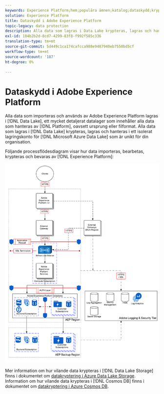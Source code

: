```yaml
---
keywords: Experience Platform;hem;populära ämnen;katalog;dataskydd;krypteringsdatasjön
solution: Experience Platform
title: Dataskydd i Adobe Experience Platform
topic-legacy: data protection
description: Alla data som lagras i Data Lake krypteras, lagras och hanteras i ett isolerat Microsoft Azure Data Lake Storage-konto som är unikt för din organisation. Följande processflödesdiagram visar hur data importeras, bearbetas, krypteras och bevaras av Experience Platform.
exl-id: 184b2b2d-8cd7-4299-83f8-f992f585c336
translation-type: tm+mt
source-git-commit: 5d449c1ca174cafcca988e9487940eb7550bd5cf
workflow-type: tm+mt
source-wordcount: '187'
ht-degree: 0%

---
```


# Dataskydd i Adobe Experience Platform

Alla data som importeras och används av Adobe Experience Platform lagras i [!DNL Data Lake], ett mycket detaljerat datalager som innehåller alla data som hanteras av [!DNL Platform], oavsett ursprung eller filformat. Alla data som lagras i [!DNL Data Lake] krypteras, lagras och hanteras i ett isolerat lagringskonto för [!DNL Microsoft Azure Data Lake] som är unikt för din organisation.

Följande processflödesdiagram visar hur data importeras, bearbetas, krypteras och bevaras av [!DNL Experience Platform]:

![](images/data-protection/flow.png)

Mer information om hur vilande data krypteras i [!DNL Data Lake Storage] finns i dokumentet om [datakryptering i Azure Data Lake Storage](https://docs.microsoft.com/en-us/azure/data-lake-store/data-lake-store-encryption). Information om hur vilande data krypteras i [!DNL Cosmos DB] finns i dokumentet om [datakryptering i Azure Cosmos DB](https://docs.microsoft.com/en-us/azure/cosmos-db/database-encryption-at-rest).
